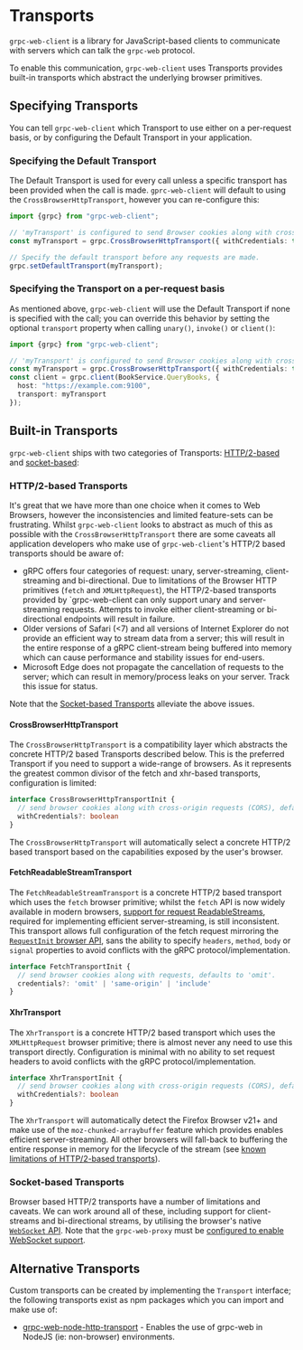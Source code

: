# Transports

`grpc-web-client` is a library for JavaScript-based clients to communicate with servers which can talk the `grpc-web` protocol.

To enable this communication, `grpc-web-client` uses Transports provides built-in transports which abstract the underlying browser primitives.

## Specifying Transports
You can tell `grpc-web-client` which Transport to use either on a per-request basis, or by configuring the Default Transport in your application.

### Specifying the Default Transport
The Default Transport is used for every call unless a specific transport has been provided when the call is made. `gprc-web-client` will default to using the `CrossBrowserHttpTransport`, however you can re-configure this:

```typescript
import {grpc} from "grpc-web-client";

// 'myTransport' is configured to send Browser cookies along with cross-origin requests. 
const myTransport = grpc.CrossBrowserHttpTransport({ withCredentials: true });

// Specify the default transport before any requests are made. 
grpc.setDefaultTransport(myTransport);
``` 

### Specifying the Transport on a per-request basis
As mentioned above, `grpc-web-client` will use the Default Transport if none is specified with the call; you can override this behavior by setting the optional `transport` property when calling `unary()`, `invoke()` or `client()`:

```typescript
import {grpc} from "grpc-web-client";

// 'myTransport' is configured to send Browser cookies along with cross-origin requests.
const myTransport = grpc.CrossBrowserHttpTransport({ withCredentials: true });
const client = grpc.client(BookService.QueryBooks, {
  host: "https://example.com:9100",
  transport: myTransport
});
```
 

## Built-in Transports
`grpc-web-client` ships with two categories of Transports: [HTTP/2-based](#http/2-based-transports) and [socket-based](#socket-based-transports):

### HTTP/2-based Transports
It's great that we have more than one choice when it comes to Web Browsers, however the inconsistencies and limited feature-sets can be frustrating. Whilst `grpc-web-client` looks to abstract as much of this as possible with the `CrossBrowserHttpTransport` there are some caveats all application developers who make use of `grpc-web-client`'s HTTP/2 based transports should be aware of:

* gRPC offers four categories of request: unary, server-streaming, client-streaming and bi-directional. Due to limitations of the Browser HTTP primitives (`fetch` and `XMLHttpRequest`), the HTTP/2-based transports provided by `grpc-web-client
   can only support unary and server-streaming requests. Attempts to invoke either client-streaming or bi-directional endpoints will result in failure.
* Older versions of Safari (<7) and all versions of Internet Explorer do not provide an efficient way to stream data from a server; this will result in the entire response of a gRPC client-stream being buffered into memory which can cause performance and stability issues for end-users. 
* Microsoft Edge does not propagate the cancellation of requests to the server; which can result in memory/process leaks on your server. Track this issue for status.

Note that the [Socket-based Transports](#socket-based-transports) alleviate the above issues.

#### CrossBrowserHttpTransport
The `CrossBrowserHttpTransport` is a compatibility layer which abstracts the concrete HTTP/2 based Transports described below. This is the preferred Transport if you need to support a wide-range of browsers. As it represents the greatest common divisor of the fetch and xhr-based transports, configuration is limited:

```typescript
interface CrossBrowserHttpTransportInit {
  // send browser cookies along with cross-origin requests (CORS), defaults to `false`.
  withCredentials?: boolean
}
``` 

The `CrossBrowserHttpTransport` will automatically select a concrete HTTP/2 based transport based on the capabilities exposed by the user's browser.

#### FetchReadableStreamTransport
The `FetchReadableStreamTransport` is a concrete HTTP/2 based transport which uses the `fetch` browser primitive; whilst the `fetch` API is now widely available in modern browsers, [support for request ReadableStreams](https://developer.mozilla.org/en-US/docs/Web/API/ReadableStream/ReadableStream#Browser_compatibility), required for implementing efficient server-streaming, is still inconsistent. This transport allows full configuration of the fetch request mirroring the [`RequestInit` browser API](https://developer.mozilla.org/en-US/docs/Web/API/Request/Request), sans the ability to specify `headers`, `method`, `body` or `signal` properties to avoid conflicts with the gRPC protocol/implementation.

```typescript
interface FetchTransportInit {
  // send browser cookies along with requests, defaults to 'omit'.
  credentials?: 'omit' | 'same-origin' | 'include'
}
```

#### XhrTransport
The `XhrTransport` is a concrete HTTP/2 based transport which uses the `XMLHttpRequest` browser primitive; there is almost never any need to use this transport directly. Configuration is minimal with no ability to set request headers to avoid conflicts with the gRPC protocol/implementation.

```typescript
interface XhrTransportInit {
  // send browser cookies along with cross-origin requests (CORS), defaults to `false`.
  withCredentials?: boolean
}
```

The `XhrTransport` will automatically detect the Firefox Browser v21+ and make use of the `moz-chunked-arraybuffer` feature which provides enables efficient server-streaming. All other browsers will fall-back to buffering the entire response in memory for the lifecycle of the stream (see [known limitations of HTTP/2-based transports](#http/2-based-transports)).

### Socket-based Transports
Browser based HTTP/2 transports have a number of limitations and caveats. We can work around all of these, including support for client-streams and bi-directional streams, by utilising the browser's native [`WebSocket` API](). Note that the `grpc-web-proxy` must be [configured to enable WebSocket support](../../go/grpcwebproxy/README.md#enabling-websocket-transport). 

## Alternative Transports
Custom transports can be created by implementing the `Transport` interface; the following transports exist as npm packages which you can import and make use of:

* [grpc-web-node-http-transport](http://npmjs.com/package/grpc-web-node-http-transport) - Enables the use of grpc-web in NodeJS (ie: non-browser) environments.